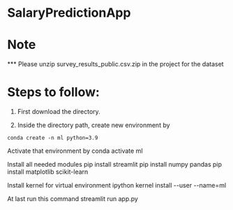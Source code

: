 # SalaryPredictionApp


# Note
*** Please unzip survey_results_public.csv.zip in the project for the dataset 

# Steps to follow:
1) First download the directory.

2) Inside the directory path, create new environment by 

```conda create -n ml python=3.9```

Activate that environment by
conda activate ml

Install all needed modules
pip install streamlit
pip install numpy pandas
pip install matplotlib scikit-learn

Install kernel for virtual environment
ipython kernel install --user --name=ml

At last run this command
streamlit run app.py
